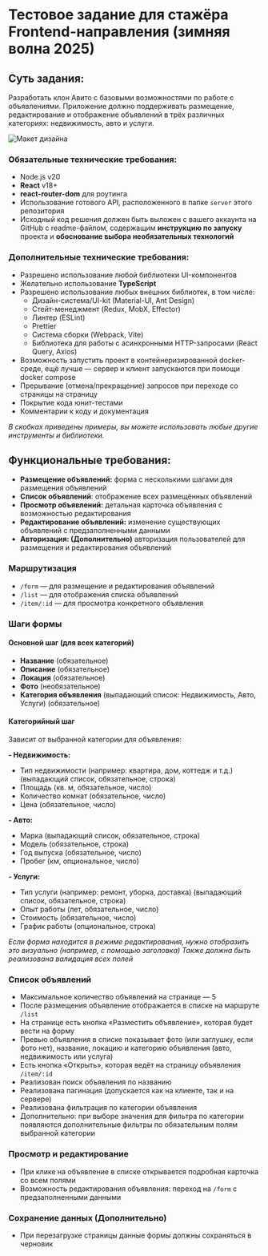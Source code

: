 # Тестовое задание для стажёра Frontend-направления (зимняя волна 2025)

## Суть задания:
Разработать клон Авито с базовыми возможностями по работе с объявлениями. Приложение должно поддерживать размещение, редактирование и отображение объявлений в трёх различных категориях: недвижимость, авто и услуги.

![Макет дизайна](https://github.com/user-attachments/assets/f2f3eddf-d205-4bf7-b9ec-2aa16606e0ff)

### Обязательные технические требования:
- Node.js v20  
- **React** v18+  
- **react-router-dom** для роутинга  
- Использование готового API, расположенного в папке `server` этого репозитория  
- Исходный код решения должен быть выложен с вашего аккаунта на GitHub с readme-файлом, содержащим **инструкцию по запуску** проекта и **обоснование выбора необязательных технологий**

### Дополнительные технические требования:
- Разрешено использование любой библиотеки UI-компонентов  
- Желательно использование **TypeScript**   
- Разрешено использование любых внешних библиотек, в том числе:  
  - Дизайн-система/UI-kit (Material-UI, Ant Design)  
  - Стейт-менеджмент (Redux, MobX, Effector)  
  - Линтер (ESLint)  
  - Prettier  
  - Система сборки (Webpack, Vite)  
  - Библиотека для работы с асинхронными HTTP-запросами (React Query, Axios)  
- Возможность запустить проект в контейнеризированной docker-среде, ещё лучше — сервер и клиент запускаются при помощи docker compose  
- Прерывание (отмена/прекращение) запросов при переходе со страницы на страницу  
- Покрытие кода юнит-тестами  
- Комментарии к коду и документация

*В скобках приведены примеры, вы можете  использовать любые другие инструменты и библиотеки.*

## Функциональные требования:
- **Размещение объявлений:** форма с несколькими шагами для размещения объявлений  
- **Список объявлений**: отображение всех размещённых объявлений  
- **Просмотр объявлений:** детальная карточка объявления с возможностью редактирования  
- **Редактирование объявлений:** изменение существующих объявлений с предзаполненными данными  
- **Авторизация: (Дополнительно)** авторизация пользователей для размещения и редактирования объявлений

### Маршрутизация
- `/form` — для размещение и редактирования объявлений  
- `/list` — для отображения списка объявлений  
- `/item/:id` — для просмотра конкретного объявления

### Шаги формы

#### Основной шаг (для всех категорий)
- **Название** (обязательное)  
- **Описание** (обязательное)  
- **Локация** (обязательное)  
- **Фото** (необязательное)  
- **Категория объявления** (выпадающий список: Недвижимость, Авто, Услуги) (обязательное)

#### Категорийный шаг
Зависит от выбранной категории для объявления:

**- Недвижимость:**
  - Тип недвижимости (например: квартира, дом, коттедж и т.д.) (выпадающий список, обязательное, строка)  
  - Площадь (кв. м, обязательное, число)  
  - Количество комнат (обязательное, число)  
  - Цена (обязательное, число)

**- Авто:**
  - Марка (выпадающий список, обязательное, строка)  
  - Модель (обязательное, строка)  
  - Год выпуска (обязательное, число)  
  - Пробег (км, опциональное, число)

**- Услуги:**  
  - Тип услуги (например: ремонт, уборка, доставка) (выпадающий список, обязательное, строка)  
  - Опыт работы (лет, обязательное, число)  
  - Стоимость (обязательное, число)  
  - График работы (опциональное, строка)

*Если форма находится в режиме редактирования, нужно отобразить это визуально (например, с помощью заголовка)*
*Также должна быть реализована валидация всех полей*

### Список объявлений
- Максимальное количество объявлений на странице — 5  
- После размещения объявление отображается в списке на маршруте `/list`  
- На странице есть кнопка «Разместить объявление», которая будет вести на форму  
- Превью объявления в списке показывает фото (или заглушку, если фото нет), название, локацию и категорию объявления (авто, недвижимость или услуга)  
- Есть кнопка «Открыть», которая ведёт на страницу объявления `/item/:id`  
- Реализован поиск объявления по названию  
- Реализована пагинация (допускается как на клиенте, так и на сервере)  
- Реализована фильтрация по категории объявления  
- Дополнительно: при выборе значения для фильтра по категории появляются дополнительные фильтры по обязательным полям выбранной категории

### Просмотр и редактирование
- При клике на объявление в списке открывается подробная карточка со всем полями  
- Возможность редактирования объявления: переход на `/form` с предзаполненными данными

### Сохранение данных (Дополнительно)
- При перезагрузке страницы данные формы должны сохраняться в черновик  